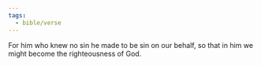 ```yaml
---
tags:
  - bible/verse
---
```

For him who knew no sin he made to be sin on our behalf, so that in him we might become the righteousness of God.